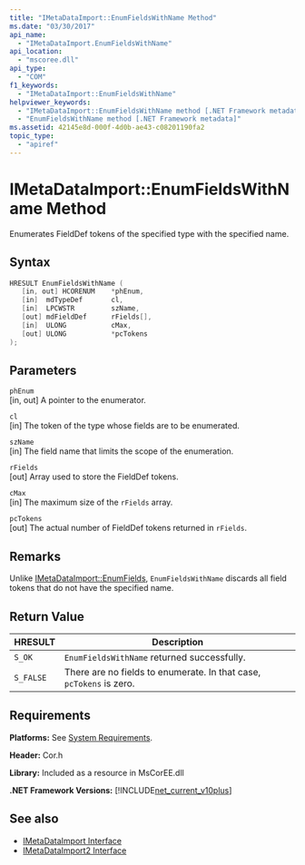 ```yaml
---
title: "IMetaDataImport::EnumFieldsWithName Method"
ms.date: "03/30/2017"
api_name: 
  - "IMetaDataImport.EnumFieldsWithName"
api_location: 
  - "mscoree.dll"
api_type: 
  - "COM"
f1_keywords: 
  - "IMetaDataImport::EnumFieldsWithName"
helpviewer_keywords: 
  - "IMetaDataImport::EnumFieldsWithName method [.NET Framework metadata]"
  - "EnumFieldsWithName method [.NET Framework metadata]"
ms.assetid: 42145e8d-000f-4d0b-ae43-c08201190fa2
topic_type: 
  - "apiref"
---
```

# IMetaDataImport::EnumFieldsWithName Method
Enumerates FieldDef tokens of the specified type with the specified name.  
  
## Syntax  
  
```cpp  
HRESULT EnumFieldsWithName (  
   [in, out] HCORENUM    *phEnum,
   [in]  mdTypeDef       cl,
   [in]  LPCWSTR         szName,
   [out] mdFieldDef      rFields[],
   [in]  ULONG           cMax,
   [out] ULONG           *pcTokens
);  
```  
  
## Parameters  
 `phEnum`  
 [in, out] A pointer to the enumerator.  
  
 `cl`  
 [in] The token of the type whose fields are to be enumerated.  
  
 `szName`  
 [in] The field name that limits the scope of the enumeration.  
  
 `rFields`  
 [out] Array used to store the FieldDef tokens.  
  
 `cMax`  
 [in] The maximum size of the `rFields` array.  
  
 `pcTokens`  
 [out] The actual number of FieldDef tokens returned in `rFields`.  
  
## Remarks  
 Unlike [IMetaDataImport::EnumFields](imetadataimport-enumfields-method.md), `EnumFieldsWithName` discards all field tokens that do not have the specified name.  
  
## Return Value  
  
|HRESULT|Description|  
|-------------|-----------------|  
|`S_OK`|`EnumFieldsWithName` returned successfully.|  
|`S_FALSE`|There are no fields to enumerate. In that case, `pcTokens` is zero.|  
  
## Requirements  
 **Platforms:** See [System Requirements](../../get-started/system-requirements.md).  
  
 **Header:** Cor.h  
  
 **Library:** Included as a resource in MsCorEE.dll  
  
 **.NET Framework Versions:** [!INCLUDE[net_current_v10plus](../../../../includes/net-current-v10plus-md.md)]  
  
## See also

- [IMetaDataImport Interface](imetadataimport-interface.md)
- [IMetaDataImport2 Interface](imetadataimport2-interface.md)
